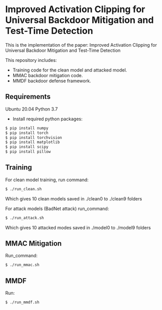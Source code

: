 # Improved Activation Clipping for Universal Backdoor Mitigation and Test-Time Detection

This is the implementation of the paper: Improved Activation Clipping for Universal Backdoor Mitigation and Test-Time Detection



This repository includes:
- Training code for the clean model and attacked model.
- MMAC backdoor mitigation code.
- MMDF backdoor defense framework.



## Requirements
Ubuntu 20.04
Python 3.7
- Install required python packages:
```bash
$ pip install numpy
$ pip install torch
$ pip install torchvision
$ pip install matplotlib
$ pip install scipy
$ pip install pillow
```


## Training
For clean model training,
run command:
```bash
$ ./run_clean.sh
```
Which gives 10 clean models saved in ./clean0 to ./clean9 folders

For attack models (BadNet attack)
run_command:
```bash
$ ./run_attack.sh
```

Which gives 10 attacked modes saved in ./model0 to ./model9 folders

## MMAC Mitigation
Run_command:
```bash
$ ./run_mmac.sh
```


## MMDF

Run:
```bash
$ ./run_mmdf.sh
```
